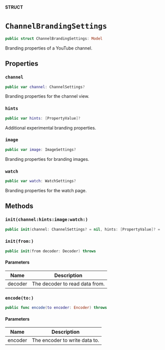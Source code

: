 **STRUCT**

# `ChannelBrandingSettings`

```swift
public struct ChannelBrandingSettings: Model
```

Branding properties of a YouTube channel.

## Properties
### `channel`

```swift
public var channel: ChannelSettings?
```

Branding properties for the channel view.

### `hints`

```swift
public var hints: [PropertyValue]?
```

Additional experimental branding properties.

### `image`

```swift
public var image: ImageSettings?
```

Branding properties for branding images.

### `watch`

```swift
public var watch: WatchSettings?
```

Branding properties for the watch page.

## Methods
### `init(channel:hints:image:watch:)`

```swift
public init(channel: ChannelSettings? = nil, hints: [PropertyValue]? = nil, image: ImageSettings? = nil, watch: WatchSettings? = nil)
```

### `init(from:)`

```swift
public init(from decoder: Decoder) throws
```

#### Parameters

| Name | Description |
| ---- | ----------- |
| decoder | The decoder to read data from. |

### `encode(to:)`

```swift
public func encode(to encoder: Encoder) throws
```

#### Parameters

| Name | Description |
| ---- | ----------- |
| encoder | The encoder to write data to. |